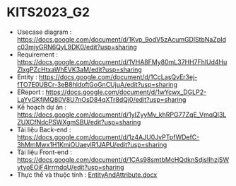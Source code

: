 # KITS2023_G2
- Usecase diagram : https://docs.google.com/document/d/1Kvp_9odV5zAcumGDlStbNaZpIdc03mjyGRN6QyL9DK0/edit?usp=sharing
- Requirement : https://docs.google.com/document/d/1VHA8FMy80mL37HH7FhlUd4HuZlxgPZcHtxaWhEVK3aM/edit?usp=sharing
- Entity : https://docs.google.com/document/d/1CcLasQvEr3ej-fTO7E0UBCr-3eB8hldoftGoGnCUjuA/edit?usp=sharing
- EReport : https://docs.google.com/document/d/1wYcwx_DGLP2-LaYvGKfjMQ80V8U7nOsD84qXTr8dQj0/edit?usp=sharing
- Kế hoạch dự án : https://docs.google.com/document/d/1yIZyyMv_khRPG77ZqE_VmqQl3LZUXCfNdcPSWXgmSBU/edit?usp=sharing
- Tài liệu Back-end : https://docs.google.com/document/d/1z4AJU0JvPTpfWDefC-3hMmMwx1H1KmiOUaeylR1JAPU/edit?usp=sharing
- Tài liệu Front-end : https://docs.google.com/document/d/1CAs98smtbMcHQdknSdjsIIhzjSWytyoEOiF4lrrmdqU/edit?usp=sharing
- Thực thể và thuộc tính :
[EntityAndAttribute.docx](https://github.com/longeu/KITS2023_G2/files/12318603/EntityAndAttribute.docx)
